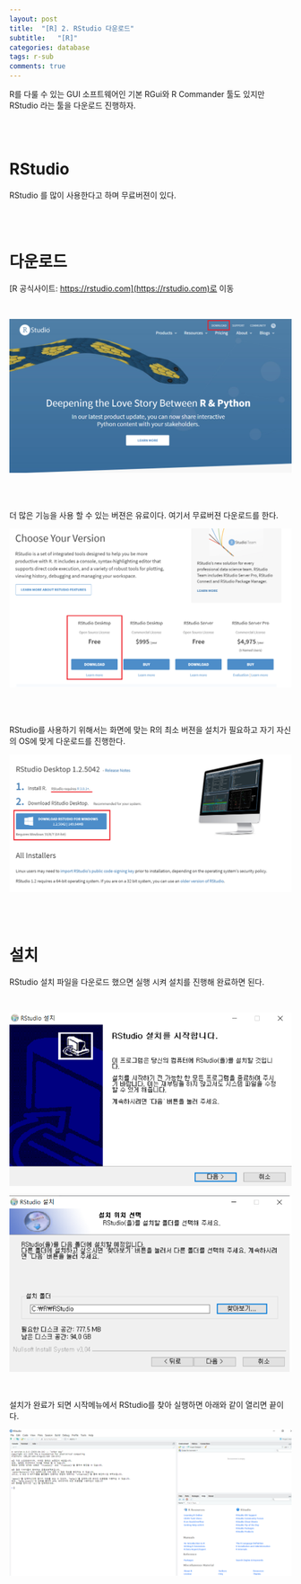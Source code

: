 ```yaml
---
layout: post
title:  "[R] 2. RStudio 다운로드"
subtitle:   "[R]"
categories: database
tags: r-sub
comments: true
---
```


R를 다룰 수 있는 GUI 소프트웨어인 기본 RGui와 R Commander 툴도 있지만 RStudio 라는 툴을 다운로드 진행하자. 

<br><br>


# RStudio

RStudio 를 많이 사용한다고 하며 무료버젼이 있다.

<br><br>


# 다운로드

[R 공식사이트: https://rstudio.com](https://rstudio.com)로 이동

<br>

[![r-studio-s1](/assets/img/2020/05/r-studio-s1.png)]()  <br>

<br><br>

더 많은 기능을 사용 할 수 있는 버젼은 유료이다. 여기서 무료버젼 다운로드를 한다.

[![r-studio-s2](/assets/img/2020/05/r-studio-s2.png)]()  <br>

<br><br>

RStudio를 사용하기 위해서는 화면에 맞는 R의 최소 버젼을 설치가 필요하고 자기 자신의 OS에 맞게 다운로드를 진행한다.

[![r-studio-s3](/assets/img/2020/05/r-studio-s3.png)]()  <br>

<br><br>


# 설치

RStudio 설치 파일을 다운로드 했으면 실행 시켜 설치를 진행해 완료하면 된다.

<br>

[![r-studio-s6](/assets/img/2020/05/r-studio-s6.png)]()  <br>

[![r-studio-s7](/assets/img/2020/05/r-studio-s7.png)]()  <br>

<br>

설치가 완료가 되면 시작메뉴에서 RStudio를 찾아 실행하면 아래와 같이 열리면 끝이다.


[![r-studio-s8](/assets/img/2020/05/r-studio-s8.png)]()  <br>


